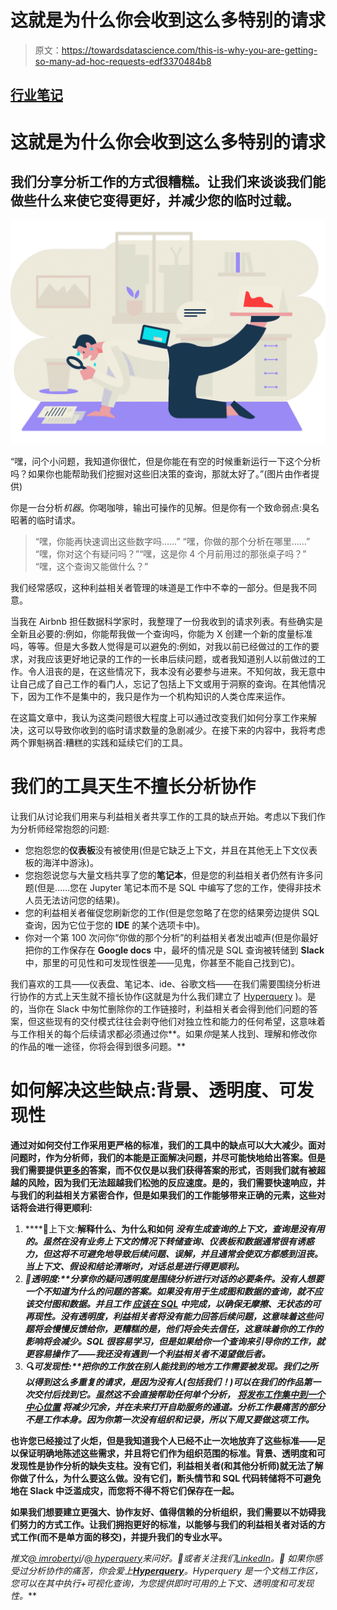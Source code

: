# 这就是为什么你会收到这么多特别的请求

> 原文：<https://towardsdatascience.com/this-is-why-you-are-getting-so-many-ad-hoc-requests-edf3370484b8>

## [行业笔记](https://towardsdatascience.com/tagged/notes-from-industry)

# 这就是为什么你会收到这么多特别的请求

## 我们分享分析工作的方式很糟糕。让我们来谈谈我们能做些什么来使它变得更好，并减少您的临时过载。

![](img/0c399dc69b3858c4bf34020027b8bc5a.png)

“嘿，问个小问题，我知道你很忙，但是你能在有空的时候重新运行一下这个分析吗？如果你也能帮助我们挖掘对这些旧决策的查询，那就太好了。”(图片由作者提供)

你是一台分析*机器*。你喝咖啡，输出可操作的见解。但是你有一个致命弱点:臭名昭著的临时请求。

> “嘿，你能再快速调出这些数字吗……”
> “嘿，你做的那个分析在哪里……”
> “嘿，你对这个有疑问吗？”“嘿，这是你 4 个月前用过的那张桌子吗？”
> “嘿，这个查询又能做什么？”

我们经常感叹，这种利益相关者管理的味道是工作中不幸的一部分。但是我不同意。

当我在 Airbnb 担任数据科学家时，我整理了一份我收到的请求列表。有些确实是全新且必要的:例如，你能帮我做一个查询吗，你能为 X 创建一个新的度量标准吗，等等。但是大多数人觉得是可以避免的:例如，对我以前已经做过的工作的要求，对我应该更好地记录的工作的一长串后续问题，或者我知道别人以前做过的工作。令人沮丧的是，在这些情况下，我本没有必要参与进来。不知何故，我无意中让自己成了自己工作的看门人，忘记了包括上下文或用于洞察的查询。在其他情况下，因为工作不是集中的，我只是作为一个机构知识的人类仓库来运作。

在这篇文章中，我认为这类问题很大程度上可以通过改变我们如何分享工作来解决，这可以导致你收到的临时请求数量的急剧减少。在接下来的内容中，我将考虑两个罪魁祸首:糟糕的实践和延续它们的工具。

# 我们的工具天生不擅长分析协作

让我们从讨论我们用来与利益相关者共享工作的工具的缺点开始。考虑以下我们作为分析师经常抱怨的问题:

*   您抱怨您的**仪表板**没有被使用(但是它缺乏上下文，并且在其他无上下文仪表板的海洋中游泳)。
*   您抱怨说您与大量文档共享了您的**笔记本**，但是您的利益相关者仍然有许多问题(但是……您在 Jupyter 笔记本而不是 SQL 中编写了您的工作，使得非技术人员无法访问您的结果)。
*   您的利益相关者催促您刷新您的工作(但是您忽略了在您的结果旁边提供 SQL 查询，因为它位于您的 **IDE** 的某个选项卡中)。
*   你对一个第 100 次问你“你做的那个分析”的利益相关者发出嘘声(但是你最好把你的工作保存在 **Google docs** 中，最坏的情况是 SQL 查询被转储到 **Slack** 中，那里的可见性和可发现性很差——见鬼，你甚至不能自己找到它)。

我们喜欢的工具——仪表盘、笔记本、ide、谷歌文档——在我们需要围绕分析进行协作的方式上天生就不擅长协作(这就是为什么我们建立了 [Hyperquery](https://hyperquery.ai/?utm_source=medium&utm_medium=organic-content&utm_campaign=2022-01-03-this-is-why) )。是的，当你在 Slack 中匆忙删除你的工作链接时，利益相关者会得到他们问题的答案，但这些现有的交付模式往往会剥夺他们对独立性和能力的任何希望，这意味着与工作相关的每个后续请求都必须通过你**。如果*你*是某人找到、理解和修改你的作品的唯一途径，你将会得到很多问题。**

# **如何解决这些缺点:背景、透明度、可发现性**

**通过对如何交付工作采用更严格的标准，我们的工具中的缺点可以大大减少。面对问题时，作为分析师，我们的本能是正面解决问题，并尽可能快地给出答案。但是我们需要提供[更多的](https://robertyi.substack.com/p/the-analyst-isnt-your-bitch)答案，而不仅仅是以我们获得答案的形式，否则我们就有被超越的风险，因为我们无法超越我们松弛的反应速度。是的，我们需要快速响应，并与我们的利益相关方紧密合作，但是如果我们的工作能够带来正确的元素，这些对话将会进行得更顺利:**

1.  ****📒上下文:**解释什么、为什么和如何
    *没有生成查询的上下文，查询是没有用的。虽然在没有业务上下文的情况下转储查询、仪表板和数据通常很有诱惑力，但这将不可避免地导致后续问题、误解，并且通常会使双方都感到沮丧。当上下文、假设和结论清晰时，对话总是进行得更顺利。***
2.  ****👀透明度:**分享你的疑问*透明度是围绕分析进行对话的必要条件。没有人想要一个不知道为什么的问题的答案。如果没有用于生成图和数据的查询，就不应该交付图和数据。并且工作* [*应该在 SQL*](/how-to-scale-your-analytics-org-by-ditching-git-3d8d4ce398d1) *中完成，以确保无摩擦、无状态的可再现性。没有透明度，利益相关者将没有能力回答后续问题，这意味着这些问题将会慢慢反馈给你，更糟糕的是，他们将会失去信任，这意味着你的工作的影响将会减少。SQL 很容易学习，但是如果给你一个查询来引导你的工作，就更容易操作了——我还没有遇到一个利益相关者不渴望做后者。***
3.  ****🔍可发现性:**把你的工作放在别人能找到的地方*工作需要被发现。我们之所以得到这么多重复的请求，是因为没有人(包括我们！)可以在我们的作品第一次交付后找到它。虽然这不会直接帮助任何单个分析，* [*将发布工作集中到一个中心位置*](/why-you-should-rethink-where-you-write-your-sql-bd0954191212) *将减少冗余，并在未来打开自助服务的通道。分析工作最痛苦的部分不是工作本身。因为你第一次没有组织和记录，所以下周又要做这项工作。***

**也许您已经接过了火炬，但是我知道我个人已经不止一次地放弃了这些标准——足以保证明确地陈述这些需求，并且将它们作为组织范围的标准。**背景、透明度和可发现性是协作分析的缺失支柱**。没有它们，利益相关者(和其他分析师)就无法了解你做了什么，为什么要这么做。没有它们，断头情节和 SQL 代码转储将不可避免地在 Slack 中泛滥成灾，而您将不得不将它们保存在一起。**

**如果我们想要建立更强大、协作友好、值得信赖的分析组织，我们需要以不妨碍我们努力的方式工作。让我们拥抱更好的标准，以能够与我们的利益相关者对话的方式工作(而不是单方面的移交)，并提升我们的专业水平。**

***推文*[*@ imrobertyi*](https://twitter.com/imrobertyi)*/*[*@ hyperquery*](http://twitter.com/hyperquery)*来问好。👋或者关注我们*[*LinkedIn*](https://www.linkedin.com/company/hyperquery/)*。🙂
如果你感受过分析协作的痛苦，你会爱上*[***Hyperquery***](https://hyperquery.ai/?utm_source=medium&utm_medium=organic-content&utm_campaign=2022-01-03-this-is-why)*。Hyperquery 是一个文档工作区，您可以在其中执行+可视化查询，为您提供即时可用的上下文、透明度和可发现性。***